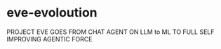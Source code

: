 # eve-evoloution
PROJECT EVE GOES FROM CHAT AGENT ON LLM to ML TO FULL SELF IMPROVING AGENTIC FORCE
